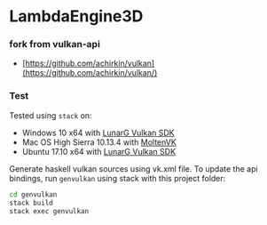 # LambdaEngine3D

### fork from vulkan-api
  * [https://github.com/achirkin/vulkan](https://github.com/achirkin/vulkan/)
    
### Test
Tested using `stack` on:

  * Windows 10 x64 with [LunarG Vulkan SDK](https://www.lunarg.com/vulkan-sdk/)
  * Mac OS High Sierra 10.13.4 with [MoltenVK](https://github.com/KhronosGroup/MoltenVK)
  * Ubuntu 17.10 x64 with [LunarG Vulkan SDK](https://www.lunarg.com/vulkan-sdk/)
  
Generate haskell vulkan sources using vk.xml file.
To update the api bindings, run `genvulkan` using stack with this project folder:
```bash
cd genvulkan
stack build
stack exec genvulkan
```

